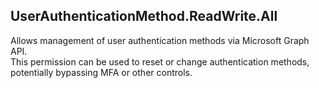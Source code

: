 ## UserAuthenticationMethod.ReadWrite.All

Allows management of user authentication methods via Microsoft Graph API.  
This permission can be used to reset or change authentication methods, potentially bypassing MFA or other controls.
